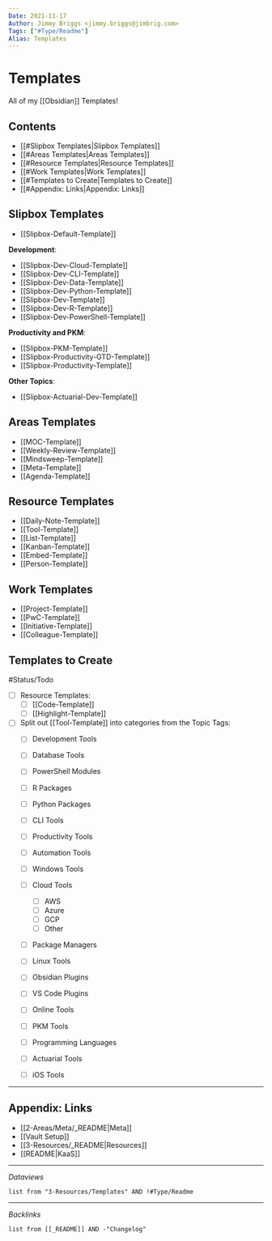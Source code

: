 ```yaml
---
Date: 2021-11-17
Author: Jimmy Briggs <jimmy.briggs@jimbrig.com>
Tags: ["#Type/Readme"]
Alias: Templates
---
```


# Templates

All of my [[Obsidian]] Templates!

## Contents

- [[#Slipbox Templates|Slipbox Templates]]
- [[#Areas Templates|Areas Templates]]
- [[#Resource Templates|Resource Templates]]
- [[#Work Templates|Work Templates]]
- [[#Templates to Create|Templates to Create]]
- [[#Appendix: Links|Appendix: Links]]


## Slipbox Templates

-   [[Slipbox-Default-Template]]

**Development**:

-   [[Slipbox-Dev-Cloud-Template]]
-   [[Slipbox-Dev-CLI-Template]]
-   [[Slipbox-Dev-Data-Template]]
-   [[Slipbox-Dev-Python-Template]]
-   [[Slipbox-Dev-Template]]
-   [[Slipbox-Dev-R-Template]]
-   [[Slipbox-Dev-PowerShell-Template]]

**Productivity and PKM**:

-   [[Slipbox-PKM-Template]]
-   [[Slipbox-Productivity-GTD-Template]]
-   [[Slipbox-Productivity-Template]]

**Other Topics**:

-   [[Slipbox-Actuarial-Dev-Template]]


## Areas Templates

-   [[MOC-Template]]
-   [[Weekly-Review-Template]]
-   [[Mindsweep-Template]]
-   [[Meta-Template]]
-   [[Agenda-Template]]



## Resource Templates

-   [[Daily-Note-Template]]
-   [[Tool-Template]]
-   [[List-Template]]
-   [[Kanban-Template]]
-   [[Embed-Template]]
-   [[Person-Template]]


## Work Templates

-   [[Project-Template]]
-   [[PwC-Template]]
-   [[Initiative-Template]]
-   [[Colleague-Template]]

## Templates to Create

#Status/Todo 

- [ ] Resource Templates:
    - [ ] [[Code-Template]]
    - [ ] [[Highlight-Template]]

- [ ] Split out [[Tool-Template]] into categories from the Topic Tags:
    - [ ] Development Tools
    - [ ] Database Tools
    - [ ] PowerShell Modules
    - [ ] R Packages
    - [ ] Python Packages
    - [ ] CLI Tools
    - [ ] Productivity Tools
    - [ ] Automation Tools
    - [ ] Windows Tools
    - [ ] Cloud Tools
        - [ ] AWS
        - [ ] Azure
        - [ ] GCP
        - [ ] Other
    - [ ] Package Managers
    - [ ] Linux Tools
    - [ ] Obsidian Plugins
    - [ ] VS Code Plugins
    - [ ] Online Tools
    - [ ] PKM Tools
    - [ ] Programming Languages
    - [ ] Actuarial Tools
    - [ ] iOS Tools



***

## Appendix: Links

- [[2-Areas/Meta/_README|Meta]]
- [[Vault Setup]]
- [[3-Resources/_README|Resources]]
- [[README|KaaS]]

***

*Dataviews*

```dataview
list from "3-Resources/Templates" AND !#Type/Readme
```

***

*Backlinks*


```dataview
list from [[_README]] AND -"Changelog"
```
